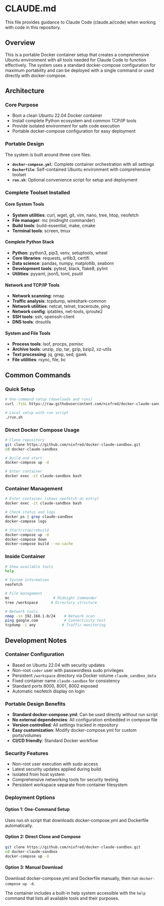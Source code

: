 # CLAUDE.md

This file provides guidance to Claude Code (claude.ai/code) when working with code in this repository.

## Overview

This is a portable Docker container setup that creates a comprehensive Ubuntu environment with all tools needed for Claude Code to function effectively. The system uses a standard docker-compose configuration for maximum portability and can be deployed with a single command or used directly with docker-compose.

## Architecture

### Core Purpose
- Boot a clean Ubuntu 22.04 Docker container
- Install complete Python ecosystem and common TCP/IP tools
- Provide isolated environment for safe code execution
- Portable docker-compose configuration for easy deployment

### Portable Design
The system is built around three core files:
- **`docker-compose.yml`**: Complete container orchestration with all settings
- **`Dockerfile`**: Self-contained Ubuntu environment with comprehensive toolset
- **`run.sh`**: Optional convenience script for setup and deployment

### Complete Toolset Installed

#### Core System Tools
- **System utilities**: curl, wget, git, vim, nano, tree, htop, neofetch
- **File manager**: mc (midnight commander)
- **Build tools**: build-essential, make, cmake
- **Terminal tools**: screen, tmux

#### Complete Python Stack
- **Python**: python3, pip3, venv, setuptools, wheel
- **Core libraries**: requests, urllib3, certifi
- **Data science**: pandas, numpy, matplotlib, seaborn
- **Development tools**: pytest, black, flake8, pylint
- **Utilities**: pyyaml, json5, toml, psutil

#### Network and TCP/IP Tools
- **Network scanning**: nmap
- **Traffic analysis**: tcpdump, wireshark-common
- **Network utilities**: netcat, telnet, traceroute, ping
- **Network config**: iptables, net-tools, iproute2
- **SSH tools**: ssh, openssh-client
- **DNS tools**: dnsutils

#### System and File Tools
- **Process tools**: lsof, procps, psmisc
- **Archive tools**: unzip, zip, tar, gzip, bzip2, xz-utils
- **Text processing**: jq, grep, sed, gawk
- **File utilities**: rsync, file, bc

## Common Commands

### Quick Setup
```bash
# One-command setup (downloads and runs)
curl -fsSL https://raw.githubusercontent.com/nixfred/docker-claude-sandbox/main/run.sh | bash

# Local setup with run script
./run.sh
```

### Direct Docker Compose Usage
```bash
# Clone repository
git clone https://github.com/nixfred/docker-claude-sandbox.git
cd docker-claude-sandbox

# Build and start
docker-compose up -d

# Enter container
docker exec -it claude-sandbox bash
```

### Container Management
```bash
# Enter container (shows neofetch on entry)
docker exec -it claude-sandbox bash

# Check status and logs
docker ps | grep claude-sandbox
docker-compose logs

# Start/stop/rebuild
docker-compose up -d
docker-compose down
docker-compose build --no-cache
```

### Inside Container
```bash
# Show available tools
help

# System information
neofetch

# File management
mc                    # Midnight Commander
tree /workspace      # Directory structure

# Network tools
nmap -sn 192.168.1.0/24    # Network scan
ping google.com            # Connectivity test
tcpdump -i any            # Traffic monitoring
```

## Development Notes

### Container Configuration
- Based on Ubuntu 22.04 with security updates
- Non-root `coder` user with passwordless sudo privileges
- Persistent `/workspace` directory via Docker volume `claude_sandbox_data`
- Fixed container name `claude-sandbox` for consistency
- Standard ports 8000, 8001, 8002 exposed
- Automatic neofetch display on login

### Portable Design Benefits
- **Standard docker-compose.yml**: Can be used directly without run script
- **No external dependencies**: All configuration embedded in compose file
- **Version controlled**: All settings tracked in repository
- **Easy customization**: Modify docker-compose.yml for custom ports/volumes
- **CI/CD friendly**: Standard Docker workflow

### Security Features
- Non-root user execution with sudo access
- Latest security updates applied during build
- Isolated from host system
- Comprehensive networking tools for security testing
- Persistent workspace separate from container filesystem

### Deployment Options

#### Option 1: One-Command Setup
Uses run.sh script that downloads docker-compose.yml and Dockerfile automatically.

#### Option 2: Direct Clone and Compose
```bash
git clone https://github.com/nixfred/docker-claude-sandbox.git
cd docker-claude-sandbox
docker-compose up -d
```

#### Option 3: Manual Download
Download docker-compose.yml and Dockerfile manually, then run `docker-compose up -d`.

The container includes a built-in help system accessible with the `help` command that lists all available tools and their purposes.